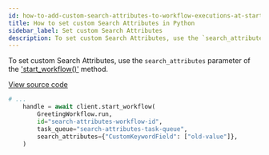 ```yaml
---
id: how-to-add-custom-search-attributes-to-workflow-executions-at-start-time-in-python
title: How to set custom Search Attributes in Python
sidebar_label: Set custom Search Attributes
description: To set custom Search Attributes, use the `search_attributes` parameter of 'start_workflow()'.
---
```


To set custom Search Attributes, use the `search_attributes` parameter of the ['start_workflow()'](https://python.temporal.io/temporalio.client.Client.html#start_workflow) method.

<a class="dacx-source-link" href="https://github.com/temporalio/documentation-samples-python/blob/main/your_visibility/starter_dacx.py">View source code</a>

```python
# ...
    handle = await client.start_workflow(
        GreetingWorkflow.run,
        id="search-attributes-workflow-id",
        task_queue="search-attributes-task-queue",
        search_attributes={"CustomKeywordField": ["old-value"]},
    )
```

